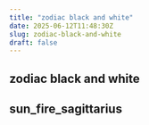 ```yaml
---
title: "zodiac black and white"
date: 2025-06-12T11:48:30Z
slug: zodiac-black-and-white
draft: false
---
```


## zodiac black and white

## sun_fire_sagittarius

